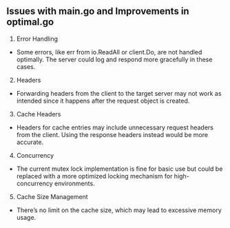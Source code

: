 ## Issues with main.go and Improvements in optimal.go

1.  Error Handling

-   Some errors, like err from io.ReadAll or client.Do, are not handled optimally. The server could log and respond more gracefully in these cases.

2.  Headers

-   Forwarding headers from the client to the target server may not work as intended since it happens after the request object is created.

3.  Cache Headers

-   Headers for cache entries may include unnecessary request headers from the client. Using the response headers instead would be more accurate.

4.  Concurrency

-   The current mutex lock implementation is fine for basic use but could be replaced with a more optimized locking mechanism for high-concurrency environments.

5.  Cache Size Management

-   There’s no limit on the cache size, which may lead to excessive memory usage.
